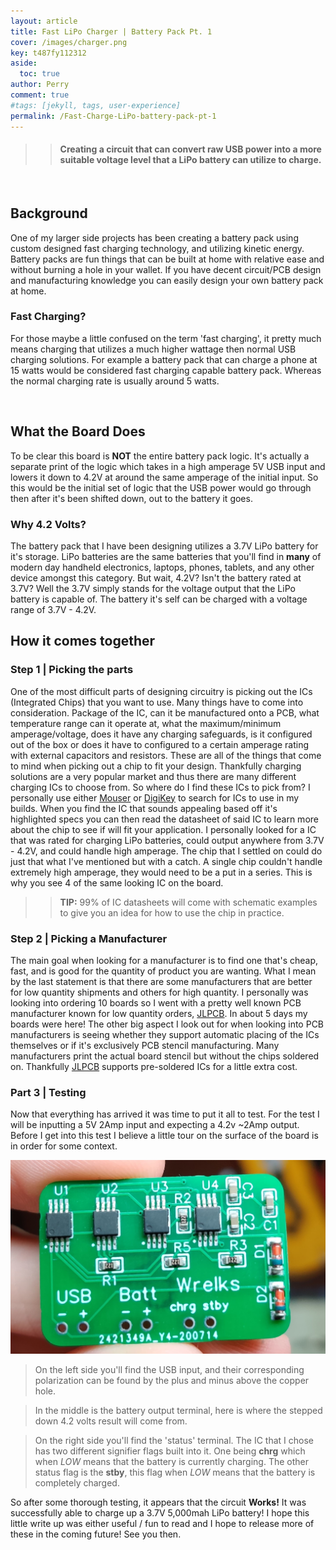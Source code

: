 ```yaml
---
layout: article 
title: Fast LiPo Charger | Battery Pack Pt. 1
cover: /images/charger.png
key: t487fy112312
aside:
  toc: true
author: Perry
comment: true
#tags: [jekyll, tags, user-experience]
permalink: /Fast-Charge-LiPo-battery-pack-pt-1
---
```


>> #### Creating a circuit that can convert raw USB power into a more suitable voltage level that a LiPo battery can utilize to charge.

<br>

<!--more-->

## Background

One of my larger side projects has been creating a battery pack using custom designed fast charging technology, and utilizing kinetic energy. Battery packs are fun things that can be built at home with relative ease and without burning a hole in your wallet. If you have decent circuit/PCB design and manufacturing knowledge you can easily design your own battery pack at home. 

### Fast Charging?

For those maybe a little confused on the term 'fast charging', it pretty much means charging that utilizes a much higher wattage then normal USB charging solutions. For example a battery pack that can charge a phone at 15 watts would be considered fast charging capable battery pack. Whereas the normal charging rate is usually around 5 watts.

<br>

## What the Board Does

To be clear this board is **NOT** the entire battery pack logic. It's actually a separate print of the logic which takes in a high amperage 5V USB input and lowers it down to 4.2V at around the same amperage of the initial input. So this would be the initial set of logic that the USB power would go through then after it's been shifted down, out to the battery it goes.

### Why 4.2 Volts?

The battery pack that I have been designing utilizes a 3.7V LiPo battery for it's storage. LiPo batteries are the same batteries that you'll find in **many** of modern day handheld electronics, laptops, phones, tablets, and any other device amongst this category. But wait, 4.2V? Isn't the battery rated at 3.7V? Well the 3.7V simply stands for the voltage output that the LiPo battery is capable of. The battery it's self can be charged with a voltage range of 3.7V - 4.2V.

## How it comes together

### Step 1 | Picking the parts

One of the most difficult parts of designing circuitry is picking out the ICs (Integrated Chips) that you want to use. Many things have to come into consideration. Package of the IC, can it be manufactured onto a PCB, what temperature range can it operate at, what the maximum/minimum amperage/voltage, does it have any charging safeguards, is it configured out of the box or does it have to configured to a certain amperage rating with external capacitors and resistors. These are all of the things that come to mind when picking out a chip to fit your design. Thankfully charging solutions are a very popular market and thus there are many different charging ICs to choose from. So where do I find these ICs to pick from? I personally use either [Mouser](https://www.mouser.com/) or [DigiKey](https://www.digikey.com/) to search for ICs to use in my builds. When you find the IC that sounds appealing based off it's highlighted specs you can then read the datasheet of said IC to learn more about the chip to see if will fit your application. I personally looked for a IC that was rated for charging LiPo batteries, could output anywhere from 3.7V - 4.2V, and could handle high amperage. The chip that I settled on could do just that what I've mentioned but with a catch. A single chip couldn't handle extremely high amperage, they would need to be a put in a series. This is why you see 4 of the same looking IC on the board. 

>> **TIP:** 99% of IC datasheets will come with schematic examples to give you an idea for how to use the chip in practice. 

### Step 2 | Picking a Manufacturer

The main goal when looking for a manufacturer is to find one that's cheap, fast, and is good for the quantity of product you are wanting. What I mean by the last statement is that there are some manufacturers that are better for low quantity shipments and others for high quantity. I personally was looking into ordering 10 boards so I went with a pretty well known PCB manufacturer known for low quantity orders, [JLPCB](https://jlcpcb.com/). In about 5 days my boards were here! The other big aspect I look out for when looking into PCB manufacturers is seeing whether they support automatic placing of the ICs themselves or if it's exclusively PCB stencil manufacturing. Many manufacturers print the actual board stencil but without the chips soldered on. Thankfully [JLPCB](https://jlcpcb.com/) supports pre-soldered ICs for a little extra cost. 

### Part 3 | Testing

Now that everything has arrived it was time to put it all to test. For the test I will be inputting a 5V 2Amp input and expecting a 4.2v ~2Amp output. Before I get into this test I believe a little tour on the surface of the board is in order for some context.

<div class="card">
  <div class="card__image">
    <img class="image" src="/images/charger_diagram.jpg"/>
  </div>
</div>


>On the left side you'll find the USB input, and their corresponding polarization can be found by the plus and minus above the copper hole.

>In the middle is the battery output terminal, here is where the stepped down 4.2 volts result will come from.

>On the right side you'll find the 'status' terminal. The IC that I chose has two different signifier flags built into it. One being **chrg** which when *LOW* means that the battery is currently charging. The other status flag is the **stby**, this flag when *LOW* means that the battery is completely charged.

So after some thorough testing, it appears that the circuit **Works!** It was successfully able to charge up a 3.7V 5,000mah LiPo battery! I hope this little write up was either useful / fun to read and I hope to release more of these in the coming future! See you then.

<!--more-->

<style>
green {
    color: #52c41a;
}
orange {
    color: #fa8c16;
}
red {
    color: #f5222d;
}
</style>